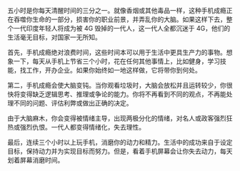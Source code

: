 五小时是你每天清醒时间的三分之一。就像香烟或其他毒品一样，这种手机成瘾正在吞噬你生命的一部分，损害你的职业前景，并弄乱你的大脑。如果这样下去，整个一代印度年轻人将成为被 4G 毁掉的一代人，这一代人全都沉迷于 4G，他们的生活毫无目标，对国家一无所知。

首先，手机成瘾绝对浪费时间，这些时间本可以用于生活中更具生产力的事物。想象一下，每天从手机上节省三个小时，花在任何其他事情上，比如健身，学习技能，找工作，开办企业。如果你始终如一地这样做，它将带你到何处。

第二，手机成瘾会使大脑变钝。当你观看垃圾时，大脑会放松并且运转较少，你很快将变得缺乏逻辑思考、推理或争论的能力。你将不再看到不同的观点，不再能处理不同的问题、评估利弊或做出正确的决定。

由于大脑麻木，你会变得被情绪主导，出现两极分化的情绪，对名人或政客强烈狂热或强烈仇恨。一代人都变得情绪化，失去理性。

最后，连续三个小时以上玩手机，消磨你的动力和精力。生活中的成功来自于设定目标，保持动力并为实现目标而努力。但是，看着手机屏幕会让你失去动力，每天划着屏幕消磨时间。

